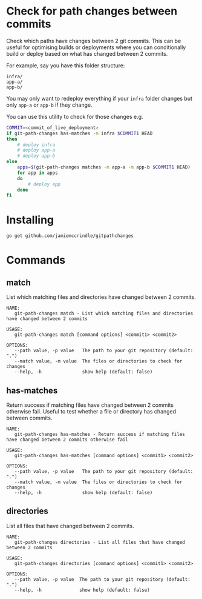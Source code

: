 # Check for path changes between commits

Check which paths have changes between 2 git commits. This can be useful for optimising builds or deployments where
you can conditionally build or deploy based on what has changed between 2 commits.

For example, say you have this folder structure:

```
infra/
app-a/
app-b/
```

You may only want to redeploy everything if your `infra` folder changes but only `app-a` or `app-b` if they change.

You can use this utility to check for those changes e.g.

```bash
COMMIT=<commit_of_live_deployment>
if git-path-changes has-matches -m infra $COMMIT1 HEAD
then
    # deploy infra
    # deploy app-a
    # deploy app-b
else
    apps=$(git-path-changes matches -m app-a -m app-b $COMMIT1 HEAD)
    for app in apps
    do
        # deploy app
    done
fi
```

# Installing

```bash
go get github.com/jamiemccrindle/gitpathchanges
```

# Commands

## match

List which matching files and directories have changed between 2 commits.

```
NAME:
   git-path-changes match - List which matching files and directories have changed between 2 commits

USAGE:
   git-path-changes match [command options] <commit1> <commit2>

OPTIONS:
   --path value, -p value   The path to your git repository (default: ".")
   --match value, -m value  The files or directories to check for changes
   --help, -h               show help (default: false)
```

## has-matches

Return success if matching files have changed between 2 commits otherwise fail. Useful to test whether a file or directory has changed between commits.

```
NAME:
   git-path-changes has-matches - Return success if matching files have changed between 2 commits otherwise fail

USAGE:
   git-path-changes has-matches [command options] <commit1> <commit2>

OPTIONS:
   --path value, -p value   The path to your git repository (default: ".")
   --match value, -m value  The files or directories to check for changes
   --help, -h               show help (default: false)
```

## directories

List all files that have changed between 2 commits.

```
NAME:
   git-path-changes directories - List all files that have changed between 2 commits

USAGE:
   git-path-changes directories [command options] <commit1> <commit2>

OPTIONS:
   --path value, -p value  The path to your git repository (default: ".")
   --help, -h              show help (default: false)
```